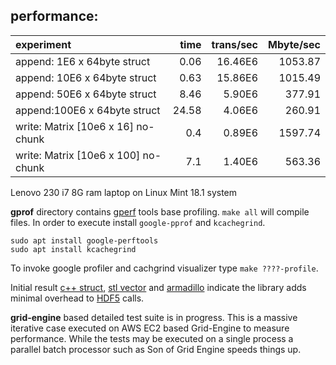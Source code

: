 <!---
 Copyright (c) 2018 vargaconsulting, Toronto,ON Canada
 Author:     Varga, Steven <steven@vargaconsulting.ca>
--->

performance: 
------------
|    experiment                               | time  | trans/sec | Mbyte/sec |
|:--------------------------------------------|------:|----------:|----------:|
|append:  1E6 x 64byte struct                 |  0.06 |   16.46E6 |   1053.87 |
|append: 10E6 x 64byte struct                 |  0.63 |   15.86E6 |   1015.49 |
|append: 50E6 x 64byte struct                 |  8.46 |    5.90E6 |    377.91 |
|append:100E6 x 64byte struct                 | 24.58 |    4.06E6 |    260.91 |
|write:  Matrix<float> [10e6 x  16] no-chunk  |  0.4  |    0.89E6 |   1597.74 |
|write:  Matrix<float> [10e6 x 100] no-chunk  |  7.1  |    1.40E6 |    563.36 |

Lenovo 230 i7 8G ram laptop on Linux Mint 18.1 system

**gprof** directory contains [gperf][1] tools base profiling. `make all` will compile files.
In order to execute install  `google-pprof` and `kcachegrind`.  

```shell
sudo apt install google-perftools
sudo apt install kcachegrind
```

To  invoke google profiler and cachgrind visualizer type `make ????-profile`.

Initial result [c++ struct][40], [stl vector][41] and [armadillo][42] indicate the library adds minimal overhead to
[HDF5][50] calls.

**grid-engine** based detailed test suite is in progress. This is a massive iterative case executed on AWS EC2 based 
Grid-Engine to measure performance. While the tests may be executed on a single process a parallel batch processor 
such as Son of Grid Engine speeds things up.


[1]:  https://github.com/gperftools/gperftools
[40]: http://h5cpp.ca/pix/perf-struct.png 
[41]: http://h5cpp.ca/pix/perf-stl.png
[42]: http://h5cpp.ca/pix/perf-armadillo.png 

[50]: https://www.hdfgroup.org/
